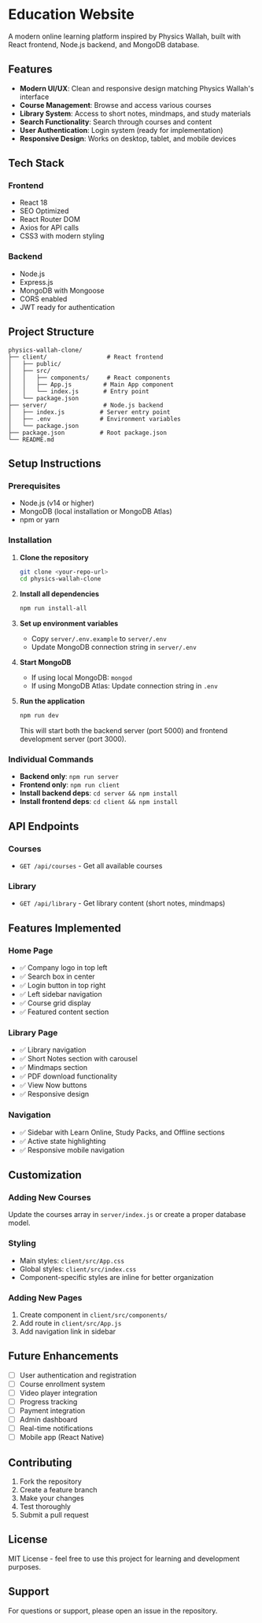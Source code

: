 # Education Website

A modern online learning platform inspired by Physics Wallah, built with React frontend, Node.js backend, and MongoDB database.

## Features

- **Modern UI/UX**: Clean and responsive design matching Physics Wallah's interface
- **Course Management**: Browse and access various courses
- **Library System**: Access to short notes, mindmaps, and study materials
- **Search Functionality**: Search through courses and content
- **User Authentication**: Login system (ready for implementation)
- **Responsive Design**: Works on desktop, tablet, and mobile devices

## Tech Stack

### Frontend
- React 18
- SEO Optimized
- React Router DOM
- Axios for API calls
- CSS3 with modern styling

### Backend
- Node.js
- Express.js
- MongoDB with Mongoose
- CORS enabled
- JWT ready for authentication

## Project Structure

```
physics-wallah-clone/
├── client/                 # React frontend
│   ├── public/
│   ├── src/
│   │   ├── components/     # React components
│   │   ├── App.js         # Main App component
│   │   └── index.js       # Entry point
│   └── package.json
├── server/                # Node.js backend
│   ├── index.js          # Server entry point
│   ├── .env              # Environment variables
│   └── package.json
├── package.json          # Root package.json
└── README.md
```

## Setup Instructions

### Prerequisites
- Node.js (v14 or higher)
- MongoDB (local installation or MongoDB Atlas)
- npm or yarn

### Installation

1. **Clone the repository**
   ```bash
   git clone <your-repo-url>
   cd physics-wallah-clone
   ```

2. **Install all dependencies**
   ```bash
   npm run install-all
   ```

3. **Set up environment variables**
   - Copy `server/.env.example` to `server/.env`
   - Update MongoDB connection string in `server/.env`

4. **Start MongoDB**
   - If using local MongoDB: `mongod`
   - If using MongoDB Atlas: Update connection string in `.env`

5. **Run the application**
   ```bash
   npm run dev
   ```

   This will start both the backend server (port 5000) and frontend development server (port 3000).

### Individual Commands

- **Backend only**: `npm run server`
- **Frontend only**: `npm run client`
- **Install backend deps**: `cd server && npm install`
- **Install frontend deps**: `cd client && npm install`

## API Endpoints

### Courses
- `GET /api/courses` - Get all available courses

### Library
- `GET /api/library` - Get library content (short notes, mindmaps)

## Features Implemented

### Home Page
- ✅ Company logo in top left
- ✅ Search box in center
- ✅ Login button in top right
- ✅ Left sidebar navigation
- ✅ Course grid display
- ✅ Featured content section

### Library Page
- ✅ Library navigation
- ✅ Short Notes section with carousel
- ✅ Mindmaps section
- ✅ PDF download functionality
- ✅ View Now buttons
- ✅ Responsive design

### Navigation
- ✅ Sidebar with Learn Online, Study Packs, and Offline sections
- ✅ Active state highlighting
- ✅ Responsive mobile navigation

## Customization

### Adding New Courses
Update the courses array in `server/index.js` or create a proper database model.

### Styling
- Main styles: `client/src/App.css`
- Global styles: `client/src/index.css`
- Component-specific styles are inline for better organization

### Adding New Pages
1. Create component in `client/src/components/`
2. Add route in `client/src/App.js`
3. Add navigation link in sidebar

## Future Enhancements

- [ ] User authentication and registration
- [ ] Course enrollment system
- [ ] Video player integration
- [ ] Progress tracking
- [ ] Payment integration
- [ ] Admin dashboard
- [ ] Real-time notifications
- [ ] Mobile app (React Native)

## Contributing

1. Fork the repository
2. Create a feature branch
3. Make your changes
4. Test thoroughly
5. Submit a pull request

## License

MIT License - feel free to use this project for learning and development purposes.

## Support

For questions or support, please open an issue in the repository.
